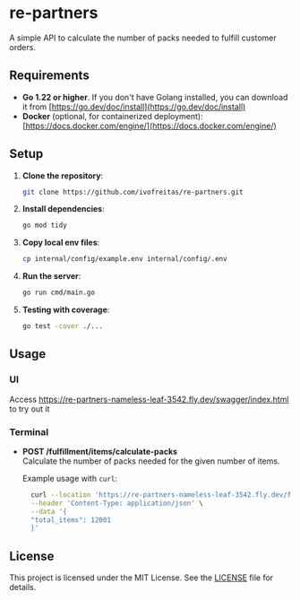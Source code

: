 # re-partners
A simple API to calculate the number of packs needed to fulfill customer orders.

## Requirements
- **Go 1.22 or higher**. If you don't have Golang installed, you can download it from [https://go.dev/doc/install](https://go.dev/doc/install)
- **Docker** (optional, for containerized deployment): [https://docs.docker.com/engine/](https://docs.docker.com/engine/)

## Setup

1. **Clone the repository**:
    ```bash
    git clone https://github.com/ivofreitas/re-partners.git
    ```

2. **Install dependencies**:
    ```bash
    go mod tidy
    ```

3. **Copy local env files**:
    ```bash
    cp internal/config/example.env internal/config/.env
    ```

4. **Run the server**:
    ```bash
    go run cmd/main.go
    ```

5. **Testing with coverage**:
    ```bash
    go test -cover ./...
    ```

## Usage

### UI
Access https://re-partners-nameless-leaf-3542.fly.dev/swagger/index.html to try out it

### Terminal

- **POST /fulfillment/items/calculate-packs**  
  Calculate the number of packs needed for the given number of items.

  Example usage with `curl`:
  ```bash
    curl --location 'https://re-partners-nameless-leaf-3542.fly.dev/fulfillment/items/calculate-packs' \
    --header 'Content-Type: application/json' \
    --data '{
    "total_items": 12001
    }'


## License

This project is licensed under the MIT License. See the [LICENSE](LICENSE) file for details.